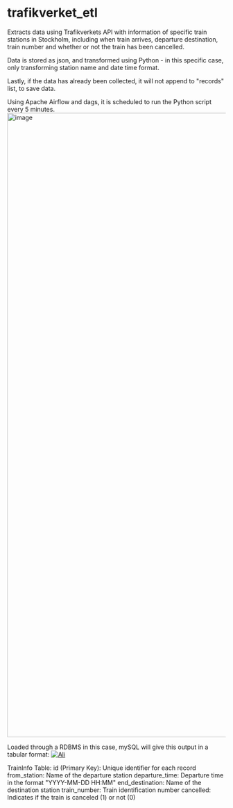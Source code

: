 # trafikverket_etl

Extracts data using Trafikverkets API with information of specific train stations in Stockholm, including
when train arrives, departure destination, train number and whether or not the train has been cancelled.

Data is stored as json, and transformed using Python - in this specific case, only transforming station name and date time format.

Lastly, if the data has already been collected, it will not append to "records" list, to save data.


Using Apache Airflow and dags, it is scheduled to run the Python script every 5 minutes.
<img width="1439" alt="image" src="https://github.com/alihamra/trafikverket_etl/assets/135516165/c0f758df-d1c3-47e0-95a5-b215a5c25175">

Loaded through a RDBMS in this case, mySQL will give this output in a tabular format:
[![Ali](https://i.gyazo.com/2f81a43275f8b86d9f6d067fdd2e89cc.png)](alihamra)

TrainInfo Table:
id (Primary Key): Unique identifier for each record
from_station: Name of the departure station
departure_time: Departure time in the format "YYYY-MM-DD HH:MM"
end_destination: Name of the destination station
train_number: Train identification number
cancelled: Indicates if the train is canceled (1) or not (0)

